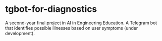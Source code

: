 # tgbot-for-diagnostics
A second-year final project in AI in Engineering Education. A Telegram bot that identifies possible illnesses based on user symptoms (under development).
